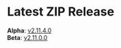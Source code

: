 # Latest ZIP Release
**Alpha**: [v2.11.4.0](https://github.com/phw198/OutlookGoogleCalendarSync/releases/tag/v2.11.4-alpha)  
**Beta**: [v2.11.0.0](https://github.com/phw198/OutlookGoogleCalendarSync/releases/latest)
